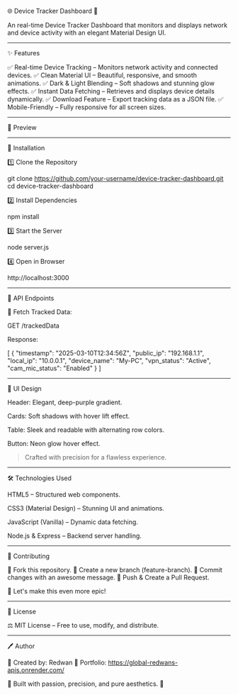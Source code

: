 🌐 Device Tracker Dashboard 🚀

An real-time Device Tracker Dashboard that monitors and displays network and device activity with an elegant Material Design UI.


---

✨ Features

✅ Real-time Device Tracking – Monitors network activity and connected devices.
✅ Clean Material UI – Beautiful, responsive, and smooth animations.
✅ Dark & Light Blending – Soft shadows and stunning glow effects.
✅ Instant Data Fetching – Retrieves and displays device details dynamically.
✅ Download Feature – Export tracking data as a JSON file.
✅ Mobile-Friendly – Fully responsive for all screen sizes.


---

📸 Preview




---

🚀 Installation

1️⃣ Clone the Repository

git clone https://github.com/your-username/device-tracker-dashboard.git
cd device-tracker-dashboard

2️⃣ Install Dependencies

npm install

3️⃣ Start the Server

node server.js

4️⃣ Open in Browser

http://localhost:3000


---

📜 API Endpoints

🔹 Fetch Tracked Data:

GET /trackedData

Response:

[
  {
    "timestamp": "2025-03-10T12:34:56Z",
    "public_ip": "192.168.1.1",
    "local_ip": "10.0.0.1",
    "device_name": "My-PC",
    "vpn_status": "Active",
    "cam_mic_status": "Enabled"
  }
]


---

🎨 UI Design

Header: Elegant, deep-purple gradient.

Cards: Soft shadows with hover lift effect.

Table: Sleek and readable with alternating row colors.

Button: Neon glow hover effect.


> Crafted with precision for a flawless experience.




---

🛠 Technologies Used

HTML5 – Structured web components.

CSS3 (Material Design) – Stunning UI and animations.

JavaScript (Vanilla) – Dynamic data fetching.

Node.js & Express – Backend server handling.



---

🤝 Contributing

🔹 Fork this repository.
🔹 Create a new branch (feature-branch).
🔹 Commit changes with an awesome message.
🔹 Push & Create a Pull Request.

🚀 Let's make this even more epic!


---

📜 License

⚖️ MIT License – Free to use, modify, and distribute.


---

🖊️ Author

🔹 Created by: Redwan
🔹 Portfolio: https://global-redwans-apis.onrender.com/

🚀 Built with passion, precision, and pure aesthetics. 🚀

